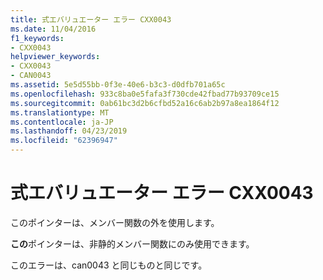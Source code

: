 ```yaml
---
title: 式エバリュエーター エラー CXX0043
ms.date: 11/04/2016
f1_keywords:
- CXX0043
helpviewer_keywords:
- CXX0043
- CAN0043
ms.assetid: 5e5d55bb-0f3e-40e6-b3c3-d0dfb701a65c
ms.openlocfilehash: 933c8ba0e5fafa3f730cde42fbad77b93709ce15
ms.sourcegitcommit: 0ab61bc3d2b6cfbd52a16c6ab2b97a8ea1864f12
ms.translationtype: MT
ms.contentlocale: ja-JP
ms.lasthandoff: 04/23/2019
ms.locfileid: "62396947"
---
```

# <a name="expression-evaluator-error-cxx0043"></a>式エバリュエーター エラー CXX0043

このポインターは、メンバー関数の外を使用します。

**この**ポインターは、非静的メンバー関数にのみ使用できます。

このエラーは、can0043 と同じものと同じです。
